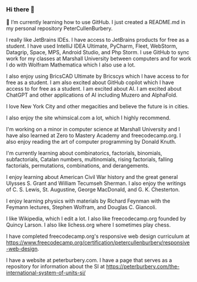 ### Hi there 👋
🌱 I’m currently learning how to use GitHub. I just created a README.md in my personal repository PeterCullenBurbery.

I really like JetBrains IDEs. I have access to JetBrains products for free as a student. I have used IntelliJ IDEA Ultimate, PyCharm, Fleet, WebStorm, Datagrip, Space, MPS, Android Studio, and Php Storm. I use GitHub to sync work for my classes at Marshall University between computers and for work I do with Wolfram Mathematica which I also use a lot.

I also enjoy using BricsCAD Ultimate by Bricscys which I have access to for free as a student. I am also excited about GitHub copilot which I have access to for free as a student. I am excited about AI. I am excited about ChatGPT and other applications of AI including Muzero and AlphaFold.

I love New York City and other megacities and believe the future is in cities.

I also enjoy the site whimsical.com a lot, which I highly recommend.

I'm working on a minor in computer science at Marshall University and I have also learned at Zero to Mastery Academy and freecodecamp.org. I also enjoy reading the art of computer programming by Donald Knuth.

I'm currently learning about combinatorics, factorials, binomials, subfactorials, Catalan numbers, multinomials, rising factorials, falling factorials, permutations, combinations, and derangements. 

I enjoy learning about American Civil War history and the great general Ulysses S. Grant and William Tecumseh Sherman. I also enjoy the writings of C. S. Lewis, St. Augustine, George MacDonald, and G. K. Chesterton.

I enjoy learning physics with materials by Richard Feynman with the Feymann lectures, Stephen Wolfram, and Douglas C. Giancoli.

I like Wikipedia, which I edit a lot. I also like freecodecamp.org founded by Quincy Larson. I also like lichess.org where I sometimes play chess.

I have completed freecodecamp.org's responsive web design curriculum at https://www.freecodecamp.org/certification/petercullenburbery/responsive-web-design.

I have a website at peterburbery.com. I have a page that serves as a repository for information about the SI at https://peterburbery.com/the-international-system-of-units-si/
<!--
**PeterCullenBurbery/PeterCullenBurbery** is a ✨ _special_ ✨ repository because its `README.md` (this file) appears on your GitHub profile.

Here are some ideas to get you started:

- 🔭 I’m currently working on dimensional analysis with Mathematica.
- 🌱 I’m currently learning how to use GitHub
- 👯 I’m looking to collaborate on developing the app GPSTest.
- 🤔 I’m looking for help with mixed chinese postman problem
- 💬 Ask me about arc routing and graph theory and chinese postman problem
- 📫 How to reach me: petercullenburbery@gmail.com
- 😄 Pronouns: he him his
- ⚡ Fun fact: I think Mathematica is the best programming language.
-->

